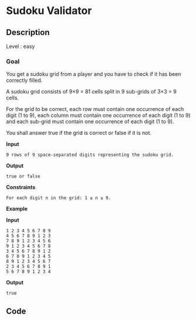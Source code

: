 # Sudoku Validator

## Description

Level : easy

### Goal

You get a sudoku grid from a player and you have to check if it has been correctly filled.

A sudoku grid consists of 9×9 = 81 cells split in 9 sub-grids of 3×3 = 9 cells.

For the grid to be correct, each row must contain one occurrence of each digit (1 to 9), each column must contain one occurrence of each digit (1 to 9) and each sub-grid must contain one occurrence of each digit (1 to 9).

You shall answer true if the grid is correct or false if it is not.

**Input**
```
9 rows of 9 space-separated digits representing the sudoku grid.
```

**Output**
```
true or false
```

**Constraints**
```
For each digit n in the grid: 1 ≤ n ≤ 9.
```

**Example**

**Input**
```
1 2 3 4 5 6 7 8 9
4 5 6 7 8 9 1 2 3
7 8 9 1 2 3 4 5 6
9 1 2 3 4 5 6 7 8
3 4 5 6 7 8 9 1 2
6 7 8 9 1 2 3 4 5
8 9 1 2 3 4 5 6 7
2 3 4 5 6 7 8 9 1
5 6 7 8 9 1 2 3 4
```

**Output**
```
true
```

## Code

```js

```

